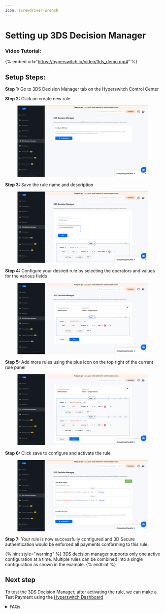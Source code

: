 ```yaml
---
icon: screwdriver-wrench
---
```


# Setting up 3DS Decision Manager

### Video Tutorial:

{% embed url="https://hyperswitch.io/video/3ds_demo.mp4" %}

## Setup Steps:

**Step 1:** Go to 3DS Decision Manager tab on the Hyperswitch Control Center

**Step 2:** Click on create new rule&#x20;

<figure><img src="../../../.gitbook/assets/3ds_step2.png" alt="" width="563"><figcaption></figcaption></figure>

**Step 3:** Save the rule name and description&#x20;

<figure><img src="../../../.gitbook/assets/3ds_step3.png" alt="" width="563"><figcaption></figcaption></figure>

**Step 4:** Configure your desired rule by selecting the operators and values for the various fields&#x20;

<figure><img src="../../../.gitbook/assets/3ds_step4.png" alt="" width="563"><figcaption></figcaption></figure>

**Step 5:** Add more rules using the plus icon on the top right of the current rule panel&#x20;

<figure><img src="../../../.gitbook/assets/3ds_step5.png" alt="" width="563"><figcaption></figcaption></figure>

**Step 6:** Click save to configure and activate the rule&#x20;

<figure><img src="../../../.gitbook/assets/3ds_step6.png" alt="" width="563"><figcaption></figcaption></figure>

**Step 7:** Your rule is now successfully configured and 3D Secure authentication would be enforced all payments conforming to this rule.

{% hint style="warning" %}
3DS decision manager supports only one active configuration at a time. Multiple rules can be combined into a single configuration as shown in the example.
{% endhint %}

## Next step&#x20;

To test the 3DS Decision Manager, after activating the rule, we can make a Test Payment using the [Hyperswitch Dashboard ](https://app.hyperswitch.io/sdk)

<details>

<summary>FAQs</summary>

#### What are some of the payment parameters that I can use to configure 3DS rules?

You can define rules using parameters such as:

* **Amount (amount):** Apply rules to specific transaction values or ranges.
* **Currency (currency):** Restrict rules to certain currencies.
* **Card Type/Network (card\_type/card\_network):** Define rules for debit, credit, or specific networks.
* **Billing Country (billing\_country):** Target transactions based on the customer's billing country.

#### How do I update the current configuration?

Click on Create New and configure a new rule that would replace the existing configuration

#### What happens if I set `authentication_type` as `three_ds` in `/payments` request?

3D Secure will be enforced and override the 3DS Decision Manager's decision

</details>
